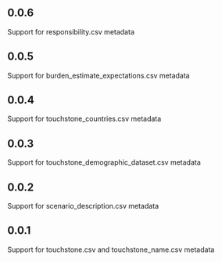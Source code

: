 ## 0.0.6

Support for responsibility.csv metadata

## 0.0.5

Support for burden_estimate_expectations.csv metadata

## 0.0.4

Support for touchstone_countries.csv metadata

## 0.0.3

Support for touchstone_demographic_dataset.csv metadata

## 0.0.2

Support for scenario_description.csv metadata

## 0.0.1

Support for touchstone.csv and touchstone_name.csv metadata